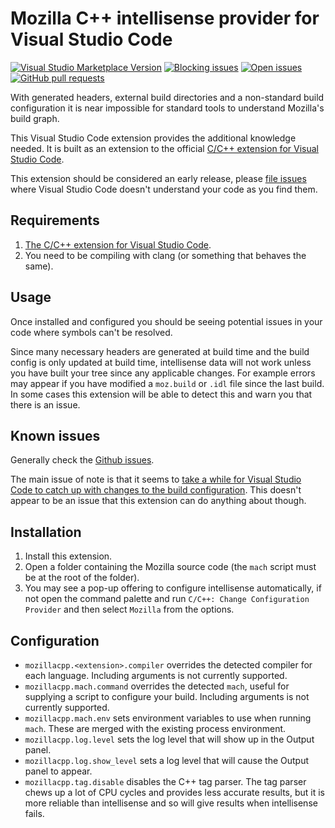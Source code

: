 # Mozilla C++ intellisense provider for Visual Studio Code

[![Visual Studio Marketplace Version](https://img.shields.io/visual-studio-marketplace/v/fractalbrew.mozillacpp.svg?style=popout)](https://marketplace.visualstudio.com/items?itemName=fractalbrew.mozillacpp)
[![Blocking issues](https://img.shields.io/github/issues-raw/fractalbrew/vscode-mozillacpp/blocking.svg?style=popout)](https://github.com/FractalBrew/vscode-mozillacpp/issues?q=is%3Aopen+is%3Aissue+label%3Ablocking)
[![Open issues](https://img.shields.io/github/issues-raw/fractalbrew/vscode-mozillacpp.svg?style=popout)](https://github.com/FractalBrew/vscode-mozillacpp/issues)
[![GitHub pull requests](https://img.shields.io/github/issues-pr-raw/fractalbrew/vscode-mozillacpp.svg?style=popout)](https://github.com/FractalBrew/vscode-mozillacpp/pulls)

With generated headers, external build directories and a non-standard build
configuration it is near impossible for standard tools to understand Mozilla's
build graph.

This Visual Studio Code extension provides the additional knowledge needed. It
is built as an extension to the official [C/C++ extension for Visual Studio Code](https://marketplace.visualstudio.com/items?itemName=ms-vscode.cpptools).

This extension should be considered an early release, please [file issues](https://github.com/FractalBrew/vscode-mozillacpp/issues/new)
where Visual Studio Code doesn't understand your code as you find them.

## Requirements

1. [The C/C++ extension for Visual Studio Code](https://marketplace.visualstudio.com/items?itemName=ms-vscode.cpptools).
2. You need to be compiling with clang (or something that behaves the same).

## Usage

Once installed and configured you should be seeing potential issues in your code
where symbols can't be resolved.

Since many necessary headers are generated at build time and the build config
is only updated at build time, intellisense data will not work unless you have
built your tree since any applicable changes. For example errors may appear if
you have modified a `moz.build` or `.idl` file since the last build. In some
cases this extension will be able to detect this and warn you that there is an
issue.

## Known issues

Generally check the [Github issues](https://github.com/FractalBrew/vscode-mozillacpp/issues).

The main issue of note is that it seems to [take a while for Visual Studio Code
to catch up with changes to the build configuration](https://github.com/FractalBrew/vscode-mozillacpp/issues/8).
This doesn't appear to be an issue that this extension can do anything about
though.

## Installation

1. Install this extension.
2. Open a folder containing the Mozilla source code (the `mach` script must be
   at the root of the folder).
3. You may see a pop-up offering to configure intellisense automatically, if not
   open the command palette and run `C/C++: Change Configuration Provider` and
   then select `Mozilla` from the options.

## Configuration

* `mozillacpp.<extension>.compiler` overrides the detected compiler for each
  language. Including arguments is not currently supported.
* `mozillacpp.mach.command` overrides the detected `mach`, useful for supplying
  a script to configure your build. Including arguments is not currently
  supported.
* `mozillacpp.mach.env` sets environment variables to use when running `mach`.
  These are merged with the existing process environment.
* `mozillacpp.log.level` sets the log level that will show up in the Output
  panel.
* `mozillacpp.log.show_level` sets a log level that will cause the Output panel
  to appear.
* `mozillacpp.tag.disable` disables the C++ tag parser. The tag parser chews up
  a lot of CPU cycles and provides less accurate results, but it is more
  reliable than intellisense and so will give results when intellisense fails.

